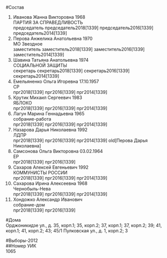 #Состав  
1. Иванова Жанна Викторовна 1968  
    ПАРТИЯ ЗА СПРАВЕДЛИВОСТЬ  
    председатель председатель2018[1339] председатель2016[1339] председатель2014[1339]  
2. Перова Анжелика Анатольевна 1970  
    МО Звездное  
    заместитель заместитель2018[1339] заместитель2016[1339] заместитель2014[1339]  
3. Шавина Татьяна Анатольевна 1974  
    СОЦИАЛЬНОЙ ЗАЩИТЫ  
    секретарь секретарь2018[1339] секретарь2016[1339] секретарь2014[1339]  
4. Емельяненко Ольга Игоревна 17.10.1957  
    СР  
    прг2018[1339] прг2016[1339] прг2014[1339]  
5. Крутик Михаил Сергеевич 1983  
    ЯБЛОКО  
    прг2018[1339] прг2016[1339] прг2014[1339]  
6. Лагун Марина Геннадьевна 1965  
    собрание-работа  
    прг2018[1339] прг2016[1339] прг2014[1339]  
7. Назарова Дарья Николаевна 1992  
    ЛДПР  
    прг2018[1339] прг2016[1339] прг2014[1339] old[Перова Дарья Николаевна]  
8. Самсонова Ольга Викторовна 03.02.1964  
    ЕР  
    прг2018[1339] прг2016[1339]  
9. Сахаров Алексей Евгеньевич 1992  
    КОММУНИСТЫ РОССИИ  
    прг2018[1339] прг2016[1339] прг2014[1339]  
10. Сахарова Ирина Алексеевна 1968  
    Чернобыль-Нева  
    прг2018[1339] прг2016[1339] прг2014[1339]  
11. Хондожко Александр Иванович  
    собрание-дом  
    прг2018[1339] прг2016[1339]  

#Дома  
Орджоникидзе ул., д. 35, корп.1; 35, корп.2; 37, корп.1; 37, корп.2; 39; 41, корп.1; 41, корп.2; 43; 45/1 Пулковская ул., д. 1, корп.2; 3  
  
#Выборы-2012  
##Номер УИК  
1065  
